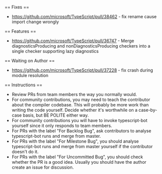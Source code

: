 == Fixes ==

* https://github.com/microsoft/TypeScript/pull/38462 - fix rename cause import change wrongly

== Features ==

* https://github.com/microsoft/TypeScript/pull/36747 - Merge diagnosticsProducing and nonDiagnosticsProducing checkers into a single checker supporting lazy diagnostics

== Waiting on Author ==

* https://github.com/microsoft/TypeScript/pull/37228 - fix crash during module resolution

== Instructions ==

* Review PRs from team members the way you normally would.
* For community contributions, you may need to teach the contributor about the compiler codebase. This will probably be more work than writing the code yourself. Decide whether it's worthwhile on a case-by-case basis, but BE POLITE either way.
* For community contributions you will have to invoke typescript-bot yourself since it only responds to team members.
* For PRs with the label "For Backlog Bug", ask contributors to analyse typescript-bot runs and merge from master.
* For PRs with the label "For Milestone Bug", you should analyse typescript-bot runs and merge from master yourself if the contributor doesn't do it.
* For PRs with the label "For Uncommitted Bug", you should check whether the PR is a good idea. Usually you should have the author create an issue for discussion.
